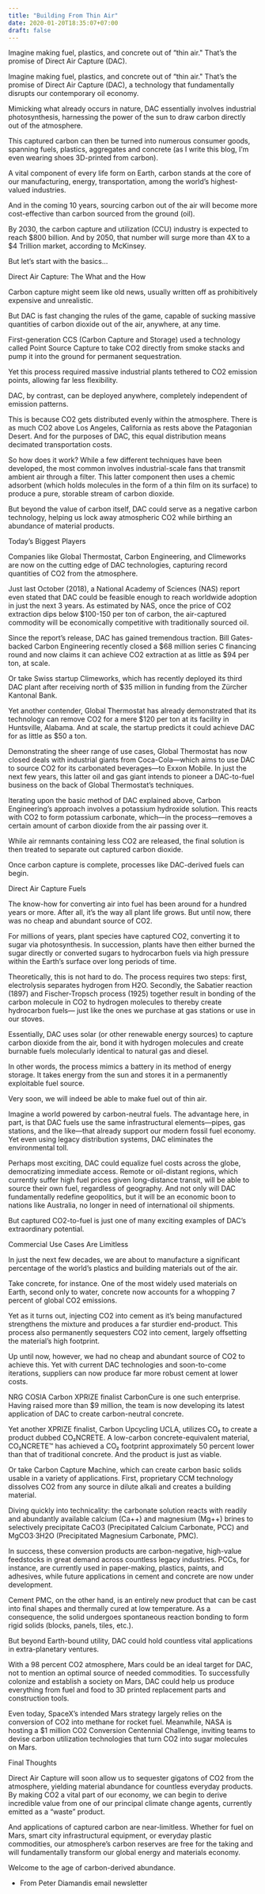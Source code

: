 ```yaml
---
title: "Building From Thin Air"
date: 2020-01-20T18:35:07+07:00
draft: false
---
```


Imagine making fuel, plastics, and concrete out of “thin air." That’s the promise of Direct Air Capture (DAC).

Imagine making fuel, plastics, and concrete out of “thin air." That’s the promise of Direct Air Capture (DAC), a technology that fundamentally disrupts our contemporary oil economy.

Mimicking what already occurs in nature, DAC essentially involves industrial photosynthesis, harnessing the power of the sun to draw carbon directly out of the atmosphere.

This captured carbon can then be turned into numerous consumer goods, spanning fuels, plastics, aggregates and concrete (as I write this blog, I’m even wearing shoes 3D-printed from carbon).

A vital component of every life form on Earth, carbon stands at the core of our manufacturing, energy, transportation, among the world’s highest-valued industries.

And in the coming 10 years, sourcing carbon out of the air will become more cost-effective than carbon sourced from the ground (oil).

By 2030, the carbon capture and utilization (CCU) industry is expected to reach $800 billion. And by 2050, that number will surge more than 4X to a $4 Trillion market, according to McKinsey.

But let’s start with the basics…

Direct Air Capture: The What and the How

Carbon capture might seem like old news, usually written off as prohibitively expensive and unrealistic.

But DAC is fast changing the rules of the game, capable of sucking massive quantities of carbon dioxide out of the air, anywhere, at any time.

First-generation CCS (Carbon Capture and Storage) used a technology called Point Source Capture to take CO2 directly from smoke stacks and pump it into the ground for permanent sequestration.

Yet this process required massive industrial plants tethered to CO2 emission points, allowing far less flexibility.

DAC, by contrast, can be deployed anywhere, completely independent of emission patterns.

This is because CO2 gets distributed evenly within the atmosphere. There is as much CO2 above Los Angeles, California as rests above the Patagonian Desert. And for the purposes of DAC, this equal distribution means decimated transportation costs.

So how does it work? While a few different techniques have been developed, the most common involves industrial-scale fans that transmit ambient air through a filter. This latter component then uses a chemic adsorbent (which holds molecules in the form of a thin film on its surface) to produce a pure, storable stream of carbon dioxide.

But beyond the value of carbon itself, DAC could serve as a negative carbon technology, helping us lock away atmospheric CO2 while birthing an abundance of material products.

Today’s Biggest Players

Companies like Global Thermostat, Carbon Engineering, and Climeworks are now on the cutting edge of DAC technologies, capturing record quantities of CO2 from the atmosphere.

Just last October (2018), a National Academy of Sciences (NAS) report even stated that DAC could be feasible enough to reach worldwide adoption in just the next 3 years. As estimated by NAS, once the price of CO2 extraction dips below $100-150 per ton of carbon, the air-captured commodity will be economically competitive with traditionally sourced oil.

Since the report’s release, DAC has gained tremendous traction. Bill Gates-backed Carbon Engineering recently closed a $68 million series C financing round and now claims it can achieve CO2 extraction at as little as $94 per ton, at scale.

Or take Swiss startup Climeworks, which has recently deployed its third DAC plant after receiving north of $35 million in funding from the Zürcher Kantonal Bank.

Yet another contender, Global Thermostat has already demonstrated that its technology can remove CO2 for a mere $120 per ton at its facility in Huntsville, Alabama. And at scale, the startup predicts it could achieve DAC for as little as $50 a ton.

Demonstrating the sheer range of use cases, Global Thermostat has now closed deals with industrial giants from Coca-Cola—which aims to use DAC to source CO2 for its carbonated beverages—to Exxon Mobile. In just the next few years, this latter oil and gas giant intends to pioneer a DAC-to-fuel business on the back of Global Thermostat’s techniques.

Iterating upon the basic method of DAC explained above, Carbon Engineering’s approach involves a potassium hydroxide solution. This reacts with CO2 to form potassium carbonate, which—in the process—removes a certain amount of carbon dioxide from the air passing over it.

While air remnants containing less CO2 are released, the final solution is then treated to separate out captured carbon dioxide.

Once carbon capture is complete, processes like DAC-derived fuels can begin.

Direct Air Capture Fuels

The know-how for converting air into fuel has been around for a hundred years or more. After all, it’s the way all plant life grows. But until now, there was no cheap and abundant source of CO2.

For millions of years, plant species have captured CO2, converting it to sugar via photosynthesis. In succession, plants have then either burned the sugar directly or converted sugars to hydrocarbon fuels via high pressure within the Earth’s surface over long periods of time.

Theoretically, this is not hard to do. The process requires two steps: first, electrolysis separates hydrogen from H2O. Secondly, the Sabatier reaction (1897) and Fischer-Tropsch process (1925) together result in bonding of the carbon molecule in CO2 to hydrogen molecules to thereby create hydrocarbon fuels— just like the ones we purchase at gas stations or use in our stoves.

Essentially, DAC uses solar (or other renewable energy sources) to capture carbon dioxide from the air, bond it with hydrogen molecules and create burnable fuels molecularly identical to natural gas and diesel.

In other words, the process mimics a battery in its method of energy storage. It takes energy from the sun and stores it in a permanently exploitable fuel source.

Very soon, we will indeed be able to make fuel out of thin air.

Imagine a world powered by carbon-neutral fuels. The advantage here, in part, is that DAC fuels use the same infrastructural elements—pipes, gas stations, and the like—that already support our modern fossil fuel economy. Yet even using legacy distribution systems, DAC eliminates the environmental toll.

Perhaps most exciting, DAC could equalize fuel costs across the globe, democratizing immediate access. Remote or oil-distant regions, which currently suffer high fuel prices given long-distance transit, will be able to source their own fuel, regardless of geography. And not only will DAC fundamentally redefine geopolitics, but it will be an economic boon to nations like Australia, no longer in need of international oil shipments.

But captured CO2-to-fuel is just one of many exciting examples of DAC’s extraordinary potential.

Commercial Use Cases Are Limitless

In just the next few decades, we are about to manufacture a significant percentage of the world’s plastics and building materials out of the air.

Take concrete, for instance. One of the most widely used materials on Earth, second only to water, concrete now accounts for a whopping 7 percent of global CO2 emissions.

Yet as it turns out, injecting CO2 into cement as it’s being manufactured strengthens the mixture and produces a far sturdier end-product. This process also permanently sequesters CO2 into cement, largely offsetting the material’s high footprint.

Up until now, however, we had no cheap and abundant source of CO2 to achieve this. Yet with current DAC technologies and soon-to-come iterations, suppliers can now produce far more robust cement at lower costs.

NRG COSIA Carbon XPRIZE finalist CarbonCure is one such enterprise. Having raised more than $9 million, the team is now developing its latest application of DAC to create carbon-neutral concrete.

Yet another XPRIZE finalist, Carbon Upcycling UCLA, utilizes CO₂ to create a product dubbed CO₂NCRETE. A low-carbon concrete-equivalent material, CO₂NCRETE™ has achieved a CO₂ footprint approximately 50 percent lower than that of traditional concrete. And the product is just as viable.

Or take Carbon Capture Machine, which can create carbon basic solids usable in a variety of applications. First, proprietary CCM technology dissolves CO2 from any source in dilute alkali and creates a building material.

Diving quickly into technicality: the carbonate solution reacts with readily and abundantly available calcium (Ca++) and magnesium (Mg++) brines to selectively precipitate CaCO3 (Precipitated Calcium Carbonate, PCC) and MgCO3·3H2O (Precipitated Magnesium Carbonate, PMC).

In success, these conversion products are carbon-negative, high-value feedstocks in great demand across countless legacy industries. PCCs, for instance, are currently used in paper-making, plastics, paints, and adhesives, while future applications in cement and concrete are now under development.

Cement PMC, on the other hand, is an entirely new product that can be cast into final shapes and thermally cured at low temperature. As a consequence, the solid undergoes spontaneous reaction bonding to form rigid solids (blocks, panels, tiles, etc.).

But beyond Earth-bound utility, DAC could hold countless vital applications in extra-planetary ventures.

With a 98 percent CO2 atmosphere, Mars could be an ideal target for DAC, not to mention an optimal source of needed commodities. To successfully colonize and establish a society on Mars, DAC could help us produce everything from fuel and food to 3D printed replacement parts and construction tools.

Even today, SpaceX’s intended Mars strategy largely relies on the conversion of CO2 into methane for rocket fuel. Meanwhile, NASA is hosting a $1 million CO2 Conversion Centennial Challenge, inviting teams to devise carbon utilization technologies that turn CO2 into sugar molecules on Mars.

Final Thoughts

Direct Air Capture will soon allow us to sequester gigatons of CO2 from the atmosphere, yielding material abundance for countless everyday products. By making CO2 a vital part of our economy, we can begin to derive incredible value from one of our principal climate change agents, currently emitted as a “waste” product.

And applications of captured carbon are near-limitless. Whether for fuel on Mars, smart city infrastructural equipment, or everyday plastic commodities, our atmosphere’s carbon reserves are free for the taking and will fundamentally transform our global energy and materials economy.

Welcome to the age of carbon-derived abundance.

- From Peter Diamandis email newsletter